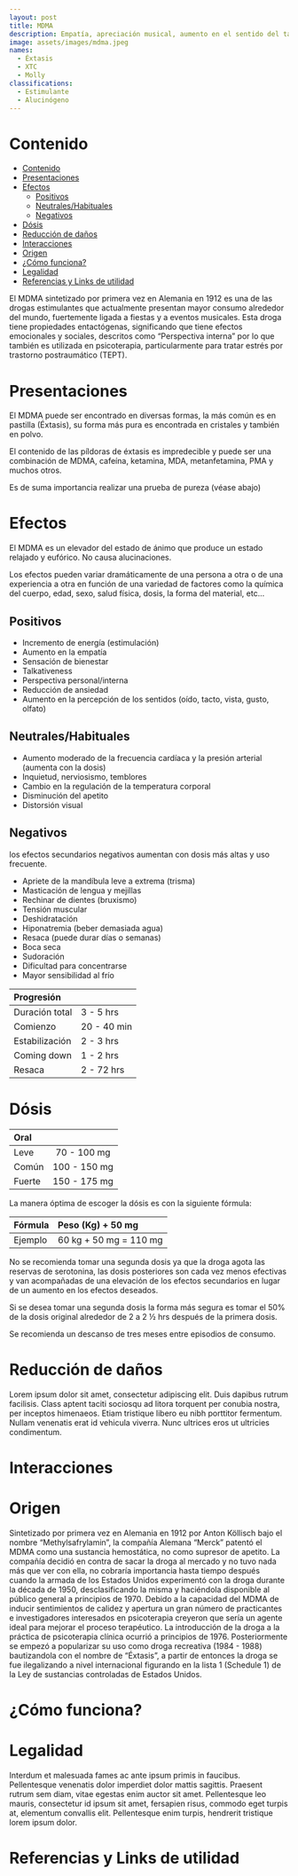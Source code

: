 ```yaml
---
layout: post
title: MDMA
description: Empatía, apreciación musical, aumento en el sentido del tacto, aumento en habilidades sociales.
image: assets/images/mdma.jpeg
names:
  - Éxtasis
  - XTC
  - Molly
classifications:
  - Estimulante
  - Alucinógeno
---
```


# Contenido

- [Contenido](#contenido)
- [Presentaciones](#presentaciones)
- [Efectos](#efectos)
  - [Positivos](#positivos)
  - [Neutrales/Habituales](#neutraleshabituales)
  - [Negativos](#negativos)
- [Dósis](#dósis)
- [Reducción de daños](#reducción-de-daños)
- [Interacciones](#interacciones)
- [Origen](#origen)
- [¿Cómo funciona?](#cómo-funciona)
- [Legalidad](#legalidad)
- [Referencias y Links de utilidad](#referencias-y-links-de-utilidad)

El MDMA sintetizado por primera vez en Alemania en 1912 es una de las drogas estimulantes que actualmente presentan mayor consumo alrededor del mundo, fuertemente ligada a fiestas y a eventos musicales. Esta droga tiene propiedades entactógenas, significando que tiene efectos emocionales y sociales, descritos como “Perspectiva interna” por lo que también es utilizada en psicoterapia, particularmente para tratar estrés por trastorno postraumático (TEPT). 

# Presentaciones

El MDMA puede ser encontrado en diversas formas, la más común es en pastilla (Éxtasis), su forma más pura es encontrada en cristales y también en polvo.

El contenido de las píldoras de éxtasis es impredecible y puede ser una combinación de MDMA, cafeína, ketamina, MDA, metanfetamina, PMA y muchos otros.

Es de suma importancia realizar una prueba de pureza (véase abajo)

# Efectos

El MDMA es un elevador del estado de ánimo que produce un estado relajado y eufórico. No causa alucinaciones.

Los efectos pueden variar dramáticamente de una persona a otra o de una experiencia a otra en función de una variedad de factores como la química del cuerpo, edad, sexo, salud física, dosis, la forma del material, etc...

## Positivos
* Incremento de energía (estimulación)
* Aumento en la empatía
* Sensación de bienestar
* Talkativeness
* Perspectiva personal/interna
* Reducción de ansiedad
* Aumento en la percepción de los sentidos (oído, tacto, vista, gusto, olfato)

## Neutrales/Habituales
* Aumento moderado de la frecuencia cardíaca y la presión arterial (aumenta con la dosis)
* Inquietud, nerviosismo, temblores
* Cambio en la regulación de la temperatura corporal
* Disminución del apetito
* Distorsión visual 

## Negativos 

los efectos secundarios negativos aumentan con dosis más altas y uso frecuente.

* Apriete de la mandíbula leve a extrema (trisma)
* Masticación de lengua y mejillas
* Rechinar de dientes (bruxismo)
* Tensión muscular
* Deshidratación
* Hiponatremia (beber demasiada agua)
* Resaca (puede durar días o semanas)
* Boca seca
* Sudoración
* Dificultad para concentrarse 
* Mayor sensibilidad al frío

| Progresión     |             |
| :------------- | :---------- |
| Duración total | 3 - 5 hrs   |
| Comienzo       | 20 - 40 min |
| Estabilización | 2 - 3 hrs   |
| Coming down    | 1 - 2 hrs   |
| Resaca         | 2 - 72 hrs  |

# Dósis


| Oral   |              |
| :----- | :----------: |
| Leve   | 70 - 100 mg  |
| Común  | 100 - 150 mg |
| Fuerte | 150 - 175 mg |

La manera óptima de escoger la dósis es con la siguiente fórmula: 

| Fórmula | Peso (Kg) + 50 mg      |
| :------ | :--------------------- |
| Ejemplo | 60 kg + 50 mg = 110 mg |

No se recomienda tomar una segunda dosis ya que la droga agota las reservas de serotonina, las dosis posteriores son cada vez menos efectivas y van acompañadas de una elevación de los efectos secundarios en lugar de un aumento en los efectos deseados.

Si se desea tomar una segunda dosis la forma más segura es tomar el 50% de la dosis original alrededor de 2 a 2 ½ hrs después de la primera dosis.

Se recomienda un descanso de tres meses entre episodios de consumo.

# Reducción de daños

Lorem ipsum dolor sit amet, consectetur adipiscing elit. Duis dapibus rutrum facilisis.
Class aptent taciti sociosqu ad litora torquent per conubia nostra, per inceptos himenaeos. Etiam tristique libero eu nibh porttitor fermentum.
Nullam venenatis erat id vehicula viverra. Nunc ultrices eros ut ultricies condimentum.

# Interacciones


# Origen

Sintetizado por primera vez en Alemania en 1912 por Anton Köllisch bajo el nombre “Methylsafrylamin”, la compañía Alemana “Merck” patentó el MDMA como una sustancia hemostática, no como supresor de apetito. La compañía decidió en contra de sacar la droga al mercado y no tuvo nada más que ver con ella, no cobraría importancia hasta tiempo después cuando la armada de los Estados Unidos experimentó con la droga durante la década de 1950, desclasificando la misma y haciéndola disponible al público general a principios de 1970. Debido a la capacidad del MDMA de inducir sentimientos de calidez y apertura un gran número de practicantes e investigadores interesados en psicoterapia creyeron que sería un agente ideal para mejorar el proceso terapéutico. La introducción de la droga a la práctica de psicoterapia clínica ocurrió a principios de 1976. Posteriormente se empezó a popularizar su uso como droga recreativa (1984 - 1988) bautizandola con el nombre de “Éxtasis”, a partir de entonces la droga se fue ilegalizando a nivel internacional figurando en la lista 1 (Schedule 1) de la Ley de sustancias controladas de Estados Unidos. 

# ¿Cómo funciona?

# Legalidad

Interdum et malesuada fames ac ante ipsum primis in faucibus. Pellentesque venenatis dolor imperdiet dolor mattis sagittis.
Praesent rutrum sem diam, vitae egestas enim auctor sit amet. Pellentesque leo mauris, consectetur id ipsum sit amet, fersapien risus, commodo eget turpis at, elementum convallis elit.
Pellentesque enim turpis, hendrerit tristique lorem ipsum dolor.

# Referencias y Links de utilidad



